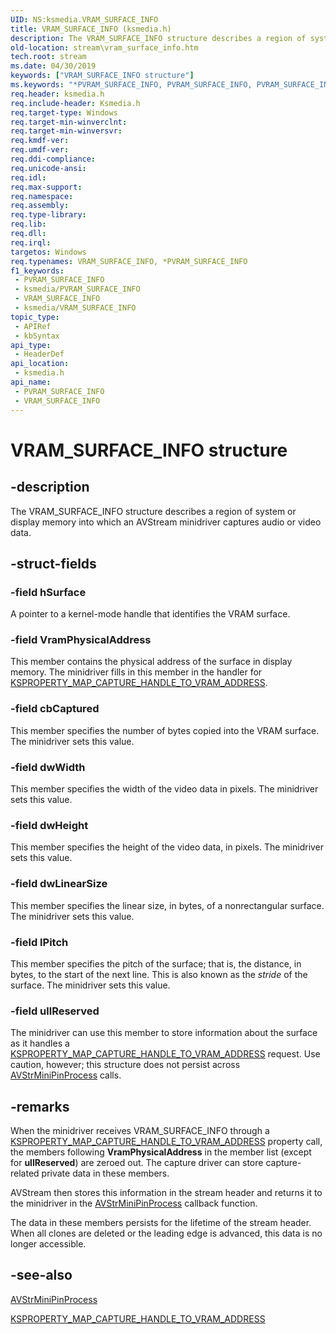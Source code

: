```yaml
---
UID: NS:ksmedia.VRAM_SURFACE_INFO
title: VRAM_SURFACE_INFO (ksmedia.h)
description: The VRAM_SURFACE_INFO structure describes a region of system or display memory into which an AVStream minidriver captures audio or video data.
old-location: stream\vram_surface_info.htm
tech.root: stream
ms.date: 04/30/2019
keywords: ["VRAM_SURFACE_INFO structure"]
ms.keywords: "*PVRAM_SURFACE_INFO, PVRAM_SURFACE_INFO, PVRAM_SURFACE_INFO structure pointer [Streaming Media Devices], VRAM_SURFACE_INFO, VRAM_SURFACE_INFO structure [Streaming Media Devices], avstruct_ac2ca5de-0eea-453b-b3fd-79874fd2242a.xml, ksmedia/PVRAM_SURFACE_INFO, ksmedia/VRAM_SURFACE_INFO, stream.vram_surface_info"
req.header: ksmedia.h
req.include-header: Ksmedia.h
req.target-type: Windows
req.target-min-winverclnt: 
req.target-min-winversvr: 
req.kmdf-ver: 
req.umdf-ver: 
req.ddi-compliance: 
req.unicode-ansi: 
req.idl: 
req.max-support: 
req.namespace: 
req.assembly: 
req.type-library: 
req.lib: 
req.dll: 
req.irql: 
targetos: Windows
req.typenames: VRAM_SURFACE_INFO, *PVRAM_SURFACE_INFO
f1_keywords:
 - PVRAM_SURFACE_INFO
 - ksmedia/PVRAM_SURFACE_INFO
 - VRAM_SURFACE_INFO
 - ksmedia/VRAM_SURFACE_INFO
topic_type:
 - APIRef
 - kbSyntax
api_type:
 - HeaderDef
api_location:
 - ksmedia.h
api_name:
 - PVRAM_SURFACE_INFO
 - VRAM_SURFACE_INFO
---
```


# VRAM_SURFACE_INFO structure


## -description

The VRAM_SURFACE_INFO structure describes a region of system or display memory into which an AVStream minidriver captures audio or video data.

## -struct-fields

### -field hSurface

A pointer to a kernel-mode handle that identifies the VRAM surface.

### -field VramPhysicalAddress

This member contains the physical address of the surface in display memory. The minidriver fills in this member in the handler for <a href="/windows-hardware/drivers/stream/ksproperty-map-capture-handle-to-vram-address">KSPROPERTY_MAP_CAPTURE_HANDLE_TO_VRAM_ADDRESS</a>.

### -field cbCaptured

This member specifies the number of bytes copied into the VRAM surface. The minidriver sets this value.

### -field dwWidth

This member specifies the width of the video data in pixels. The minidriver sets this value.

### -field dwHeight

This member specifies the height of the video data, in pixels. The minidriver sets this value.

### -field dwLinearSize

This member specifies the linear size, in bytes, of a nonrectangular surface. The minidriver sets this value.

### -field lPitch

This member specifies the pitch of the surface; that is, the distance, in bytes, to the start of the next line. This is also known as the <i>stride</i> of the surface. The minidriver sets this value.

### -field ullReserved

The minidriver can use this member to store information about the surface as it handles a <a href="/windows-hardware/drivers/stream/ksproperty-map-capture-handle-to-vram-address">KSPROPERTY_MAP_CAPTURE_HANDLE_TO_VRAM_ADDRESS</a> request. Use caution, however; this structure does not persist across <a href="/windows-hardware/drivers/ddi/ks/nc-ks-pfnkspin">AVStrMiniPinProcess</a> calls.

## -remarks

When the minidriver receives VRAM_SURFACE_INFO through a <a href="/windows-hardware/drivers/stream/ksproperty-map-capture-handle-to-vram-address">KSPROPERTY_MAP_CAPTURE_HANDLE_TO_VRAM_ADDRESS</a> property call, the members following <b>VramPhysicalAddress</b> in the member list (except for <b>ullReserved</b>) are zeroed out. The capture driver can store capture-related private data in these members.

AVStream then stores this information in the stream header and returns it to the minidriver in the <a href="/windows-hardware/drivers/ddi/ks/nc-ks-pfnkspin">AVStrMiniPinProcess</a> callback function.

The data in these members persists for the lifetime of the stream header. When all clones are deleted or the leading edge is advanced, this data is no longer accessible.

## -see-also

<a href="/windows-hardware/drivers/ddi/ks/nc-ks-pfnkspin">AVStrMiniPinProcess</a>



<a href="/windows-hardware/drivers/stream/ksproperty-map-capture-handle-to-vram-address">KSPROPERTY_MAP_CAPTURE_HANDLE_TO_VRAM_ADDRESS</a>

